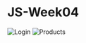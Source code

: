 # JS-Week04

![Login](https://i.imgur.com/qcrDXFu.png)
![Products](https://i.imgur.com/VCeQPpU.png)

